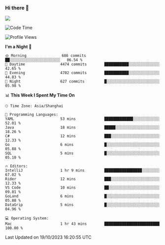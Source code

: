 ### Hi there 👋

<!--
**JJAYCHEN1e/jjaychen1e** is a ✨ _special_ ✨ repository because its `README.md` (this file) appears on your GitHub profile.

Here are some ideas to get you started:

- 🔭 I’m currently working on ...
- 🌱 I’m currently learning ...
- 👯 I’m looking to collaborate on ...
- 🤔 I’m looking for help with ...
- 💬 Ask me about ...
- 📫 How to reach me: ...
- 😄 Pronouns: ...
- ⚡ Fun fact: ...
-->

[![](https://github-readme-stats.vercel.app/api?username=jjaychen1e&show_icons=true)](https://github.com/jjaychen1e/github-readme-stats?count_private=true)

<!--START_SECTION:waka-->
![Code Time](http://img.shields.io/badge/Code%20Time-877%20hrs%2031%20mins-blue)

![Profile Views](http://img.shields.io/badge/Profile%20Views-0-blue)

**I'm a Night 🦉** 

```text
🌞 Morning                686 commits         ██░░░░░░░░░░░░░░░░░░░░░░░   06.54 % 
🌆 Daytime                4474 commits        ███████████░░░░░░░░░░░░░░   42.65 % 
🌃 Evening                4702 commits        ███████████░░░░░░░░░░░░░░   44.83 % 
🌙 Night                  627 commits         █░░░░░░░░░░░░░░░░░░░░░░░░   05.98 % 
```


📊 **This Week I Spent My Time On** 

```text
🕑︎ Time Zone: Asia/Shanghai

💬 Programming Languages: 
YAML                     53 mins             █████████████░░░░░░░░░░░░   52.01 % 
Java                     18 mins             █████░░░░░░░░░░░░░░░░░░░░   18.26 % 
C#                       12 mins             ███░░░░░░░░░░░░░░░░░░░░░░   12.33 % 
Go                       6 mins              █░░░░░░░░░░░░░░░░░░░░░░░░   05.88 % 
SQL                      5 mins              █░░░░░░░░░░░░░░░░░░░░░░░░   05.10 % 

🔥 Editors: 
IntelliJ                 1 hr 9 mins         █████████████████░░░░░░░░   67.02 % 
Rider                    12 mins             ███░░░░░░░░░░░░░░░░░░░░░░   12.33 % 
VS Code                  10 mins             ██░░░░░░░░░░░░░░░░░░░░░░░   09.81 % 
GoLand                   6 mins              █░░░░░░░░░░░░░░░░░░░░░░░░   05.88 % 
DataGrip                 5 mins              █░░░░░░░░░░░░░░░░░░░░░░░░   04.96 % 

💻 Operating System: 
Mac                      1 hr 43 mins        █████████████████████████   100.00 % 
```


 Last Updated on 19/10/2023 16:20:55 UTC
<!--END_SECTION:waka-->
